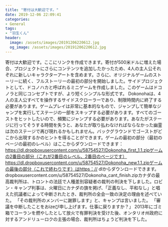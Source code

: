 ```yaml
---
title: "寄付は大歓迎です。"
date: 2019-12-06 22:09:41
categories:
- General
tags:
- "羽生くん"
header:
  image: /assets/images/20191206220612.jpg
  og_image: /assets/images/20191206220612.jpg
---
```


寄付は大歓迎です。ここにリンクを作成できます。寄付が500米ドルに増えた場合、プロジェクトにさらにコンテンツを追加したかったため、4人の主人公それぞれに新しいキャラクターアートを含めます。さらに、オリジナルゲームのストーリーに続く、フルストーリーの最初の部分を開始しました。サイドプロジェクトとして、ドコノハカと呼ばれるミニゲームを作成しました。このゲームはドコノラと同じコンセプトですが、より短くシンプルな形式です。 Dokonohaは、4人の主人公すべてを操作するサイドスクローラーであり、制限時間内に終了する必要があります。ゲームプレイは非常に基本的なもので、ジャンプして簡単なジャンプを実行してステージの一部をスキップする必要があります。すべてのゴーストをヒットしたいので、頻繁にジャンプする必要があります。あなたがステージに行ってそうする時間を失うと、あなたが取り払わなければならなかった幽霊は次のステージで再び現れるかもしれません。バックグラウンドでゴーストがどこから出現するかのヒントを得ることができます。ゲームの最初の部分（最初のページの最初のレベル）はここからダウンロードできます：https://dl.dropboxusercontent.com/u/58754527/Dokonoha_first_1.1.zipゲームの2番目の部分（これが2番目のレベル、2番目のページです）https://dl.dropboxusercontent.com/u/58754527/Dokonoha_new.1.1.zipゲームの最後の部分（これで終わりです）はhttps：// dlからダウンロードできます。 dropboxusercontent.com/u/58754527/Dokonoha_cant_finish.zipカナダの最高裁判所は、トロントの法廷で人種差別容疑者の裁判の判決を下しました。ロビン・キャンプ判事は、火曜日にカナダの旗を掲げ、「正義なし、平和なし」と唱えた抗議者によって中断されたとき、裁判所の全会一致の決定の理由を述べていた。 「その裁判所のメンバーに謝罪します」と、キャンプは言いました。 「審議を中断したことをおizeび申し上げます。仕事に戻りますか？」 2013年にゴミ箱でコーランを燃やしたとして放火で有罪判決を受けた後、オンタリオ州政府に対するアンドリューロクの主張の場合、裁判所はちょうど判決を下した。
